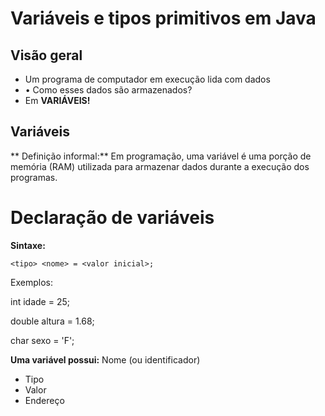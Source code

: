 # Variáveis e tipos primitivos em Java
## Visão geral
* Um programa de computador em execução lida com dados
* • Como esses dados são armazenados?
* Em **VARIÁVEIS!**

## Variáveis
** Definição informal:**
Em programação, uma variável é uma porção de memória (RAM) utilizada para armazenar
dados durante a execução dos programas.

# Declaração de variáveis
**Sintaxe:**

`<tipo> <nome> = <valor inicial>;`

Exemplos:

int idade = 25;

double altura = 1.68;

char sexo = 'F';

**Uma variável possui:**
Nome (ou identificador)
* Tipo
* Valor
* Endereço

